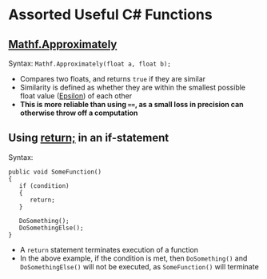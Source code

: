 # Assorted Useful C# Functions

## [Mathf.Approximately](https://docs.unity3d.com/ScriptReference/Mathf.Approximately.html)
Syntax: `Mathf.Approximately(float a, float b);`
* Compares two floats, and returns `true` if they are similar
* Similarity is defined as whether they are within the smallest possible float value ([Epsilon](https://docs.unity3d.com/ScriptReference/Mathf.Epsilon.html)) of each other
* **This is more reliable than using `==`, as a small loss in precision can otherwise throw off a computation**

## Using [return;](https://learn.microsoft.com/en-us/dotnet/csharp/language-reference/statements/jump-statements#the-return-statement) in an if-statement
Syntax:
```
public void SomeFunction()
{
   if (condition)
   {
      return;
   }

   DoSomething();
   DoSomethingElse();
}
```
* A `return` statement terminates execution of a function
* In the above example, if the condition is met, then `DoSomething()` and `DoSomethingElse()` will not be executed, as `SomeFunction()` will terminate